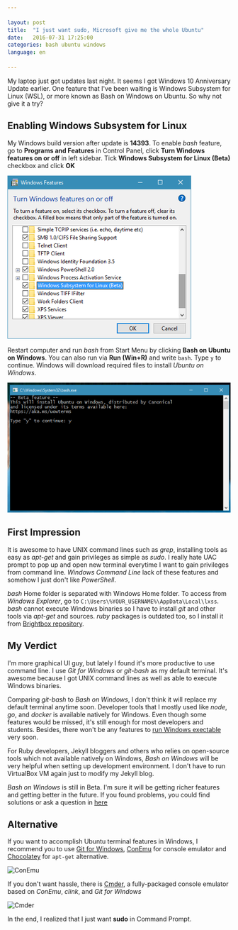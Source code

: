 ```yaml
---
  
layout: post  
title:  "I just want sudo, Microsoft give me the whole Ubuntu"  
date:   2016-07-31 17:25:00  
categories: bash ubuntu windows  
language: en

---  
```


My laptop just got updates last night. It seems I got Windows 10 Anniversary Update earlier. One feature that I've been waiting is Windows Subsystem for Linux (WSL), or more known as Bash on Windows on Ubuntu. So why not give it a try?

## Enabling Windows Subsystem for Linux
My Windows build version after update is **14393**. To enable *bash* feature, go to **Programs and Features** in Control Panel, click **Turn Windows features on or off** in left sidebar. Tick **Windows Subsystem for Linux (Beta)** checkbox and click **OK**

![Turn On WSL Feature][wsl-1]

Restart computer and run *bash* from Start Menu by clicking **Bash on Ubuntu on Windows**. You can also run via **Run (Win+R)** and write `bash`. Type `y` to continue. Windows will download required files to install *Ubuntu on Windows*.

![Start Bash][wsl-2]

## First Impression
It is awesome to have UNIX command lines such as *grep*, installing tools as easy as *apt-get* and gain privileges as simple as *sudo*. I really hate UAC prompt to pop up and open new terminal everytime I want to gain privileges from command line. *Windows Command Line* lack of these features and somehow I just don't like *PowerShell*.
 
*bash* Home folder is separated with Windows Home folder. To access from *Windows Explorer*, go to `C:\Users\%YOUR_USERNAME%\AppData\Local\lxss`.  *bash* cannot execute Windows binaries so I have to install *git* and other tools via *apt-get* and sources. *ruby* packages is outdated too, so I install it from [Brightbox repository][brightbox-repo].

## My Verdict
I'm more graphical UI guy, but lately I found it's more productive to use command line. I use *Git for Windows* or *git-bash* as my default terminal. It's awesome because I got UNIX command lines as well as able to execute Windows binaries. 

Comparing *git-bash* to *Bash on Windows*, I don't think it will replace my default terminal anytime soon. Developer tools that I mostly used like *node*, *go*, and *docker* is available natively for Windows. Even though some features would be missed, it's still enough for most developers and students. Besides, there won't be any features to [run Windows exectable][wsl-issue-1] very soon. 

For Ruby developers, Jekyll bloggers and others who relies on open-source tools which not available natively on Windows, *Bash on Windows* will be very helpful when setting up development environment. I don't have to run VirtualBox VM again just to modify my Jekyll blog.

*Bash on Windows* is still in Beta. I'm sure it will be getting richer features and getting better in the future. If you found problems, you could find solutions or ask a question in [here][bash-win-issues] 

## Alternative
If you want to accomplish Ubuntu terminal features in Windows, I recommend you to use [Git for Windows][git-win], [ConEmu][conemu] for console emulator and [Chocolatey][chocolatey] for `apt-get` alternative.

![ConEmu][conemu-image]

If you don't want hassle, there is [Cmder][cmder], a fully-packaged console emulator based on *ConEmu*, *clink*, and *Git for Windows*

![Cmder][cmder]

In the end, I realized that I just want **sudo** in Command Prompt.

[wsl-1]: https://raw.githubusercontent.com/saggafarsyad/saggafarsyad.github.io/master/images/wsl-1.png
[wsl-2]: https://raw.githubusercontent.com/saggafarsyad/saggafarsyad.github.io/master/images/wsl-2.png
[brightbox-repo]: https://www.brightbox.com/docs/ruby/ubuntu/
[wsl-issue-1]: https://github.com/Microsoft/BashOnWindows/issues/333
[git-win]: https://git-scm.com/download/win
[conemu]: https://conemu.github.io/
[conemu-image]: https://conemu.github.io/img/ConEmu-Maximus5.png
[chocolatey]: https://chocolatey.org/
[cmder]: http://cmder.net/
[cmder-image]: https://raw.githubusercontent.com/saggafarsyad/saggafarsyad.github.io/master/images/cmder.jpg
[bash-win-issues]: https://github.com/Microsoft/BashOnWindows